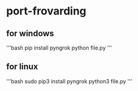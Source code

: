 # port-frovarding

## for windows 
'''bash
pip install pyngrok
python file.py
'''

## for linux 

'''bash
sudo pip3 install pyngrok
python3 file.py
'''
